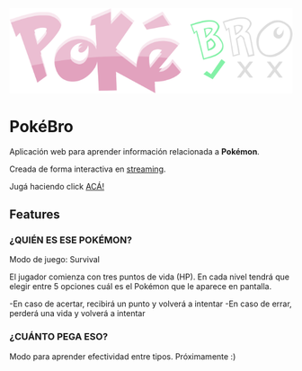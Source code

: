 <p align="center">
  <img src="src/resources/logo.png" />
</p>

# PokéBro

Aplicación web para aprender información relacionada a **Pokémon**.

Creada de forma interactiva en [streaming](https://twitch.tv/emoporemilio).

Jugá haciendo click [ACÁ!](https://emoporemilio.github.io/pokebro/)

## Features

### ¿QUIÉN ES ESE POKÉMON?
Modo de juego: Survival

El jugador comienza con tres puntos de vida (HP).
En cada nivel tendrá que elegir entre 5 opciones cuál es el Pokémon que le aparece en pantalla.

-En caso de acertar, recibirá un punto y volverá a intentar
-En caso de errar, perderá una vida y volverá a intentar

### ¿CUÁNTO PEGA ESO?
Modo para aprender efectividad entre tipos.
Próximamente :)
